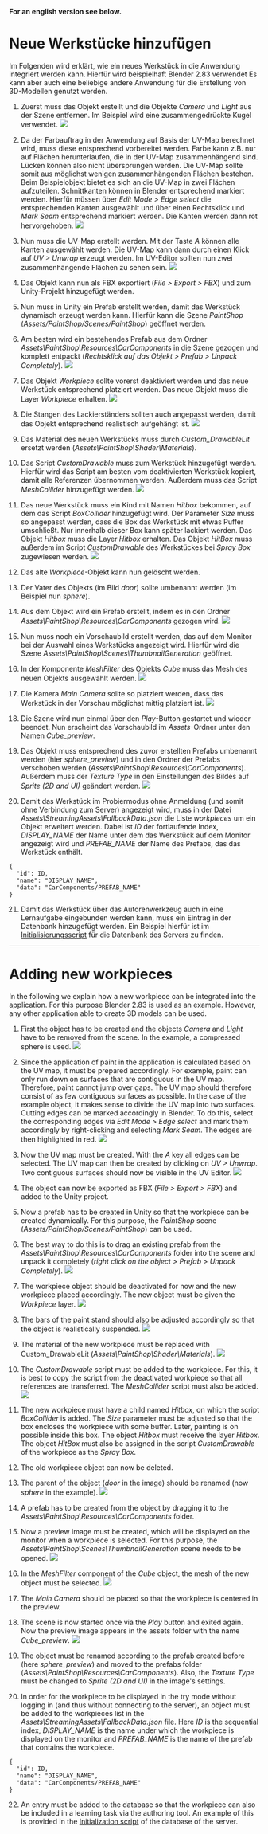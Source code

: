 **For an english version see below.**

# Neue Werkstücke hinzufügen

Im Folgenden wird erklärt, wie ein neues Werkstück in die Anwendung integriert werden kann. Hierfür wird beispielhaft Blender 2.83 verwendet Es kann aber auch eine beliebige andere Anwendung für die Erstellung von 3D-Modellen genutzt werden.

1. Zuerst muss das Objekt erstellt und die Objekte *Camera* und *Light* aus der Szene entfernen. Im Beispiel wird eine zusammengedrückte Kugel verwendet.
![](Images/new_workpiece_1.PNG)
 
2.	Da der Farbauftrag in der Anwendung auf Basis der UV-Map berechnet wird, muss diese entsprechend vorbereitet werden. Farbe kann z.B. nur auf Flächen herunterlaufen, die in der UV-Map zusammenhängend sind. Lücken können also nicht übersprungen werden. Die UV-Map sollte somit aus möglichst wenigen zusammenhängenden Flächen bestehen. Beim Beispielobjekt bietet es sich an die UV-Map in zwei Flächen aufzuteilen. Schnittkanten können in Blender entsprechend markiert werden. Hierfür müssen über *Edit Mode > Edge select* die entsprechenden Kanten ausgewählt und über einen Rechtsklick und *Mark Seam* entsprechend markiert werden. Die Kanten werden dann rot hervorgehoben.
![](Images/new_workpiece_2.PNG)
 
3.	Nun muss die UV-Map erstellt werden. Mit der Taste *A* können alle Kanten ausgewählt werden. Die UV-Map kann dann durch einen Klick auf *UV > Unwrap* erzeugt werden. Im UV-Editor sollten nun zwei zusammenhängende Flächen zu sehen sein.
![](Images/new_workpiece_3.PNG)
 
4.	Das Objekt kann nun als FBX exportiert (*File > Export > FBX*) und zum Unity-Projekt hinzugefügt werden.

5.	Nun muss in Unity ein Prefab erstellt werden, damit das Werkstück dynamisch erzeugt werden kann. Hierfür kann die Szene *PaintShop* (*Assets/PaintShop/Scenes/PaintShop*) geöffnet werden.

6.	Am besten wird ein bestehendes Prefab aus dem Ordner *Assets\PaintShop\Resources\CarComponents* in die Szene gezogen und komplett entpackt (*Rechtsklick auf das Objekt > Prefab > Unpack Completely*).
![](Images/new_workpiece_4.PNG)
 
7.	Das Objekt *Workpiece* sollte vorerst deaktiviert werden und das neue Werkstück entsprechend platziert werden. Das neue Objekt muss die Layer *Workpiece* erhalten.
![](Images/new_workpiece_5.PNG)
 
8.	Die Stangen des Lackierständers sollten auch angepasst werden, damit das Objekt entsprechend realistisch aufgehängt ist.
![](Images/new_workpiece_6.PNG)
 
9.	Das Material des neuen Werkstücks muss durch *Custom_DrawableLit* ersetzt werden (*Assets\PaintShop\Shader\Materials*).

10.	Das Script *CustomDrawable* muss zum Werkstück hinzugefügt werden. Hierfür wird das Script am besten vom deaktivierten Werkstück kopiert, damit alle Referenzen übernommen werden. Außerdem muss das Script *MeshCollider* hinzugefügt werden.
![](Images/new_workpiece_7.PNG)

11. Das neue Werkstück muss ein Kind mit Namen *Hitbox* bekommen, auf dem das Script *BoxCollider* hinzugefügt wird. Der Parameter *Size* muss so angepasst werden, dass die Box das Werkstück mit etwas Puffer umschließt. Nur innerhalb dieser Box kann später lackiert werden. Das Objekt *Hitbox* muss die Layer *Hitbox* erhalten. Das Objekt *HitBox* muss außerdem im Script *CustomDrawable* des Werkstückes bei *Spray Box* zugewiesen werden.
![](Images/new_workpiece_8.PNG)

12. Das alte *Workpiece*-Objekt kann nun gelöscht werden.

13. Der Vater des Objekts (im Bild *door*) sollte umbenannt werden (im Beispiel nun *sphere*).

14. Aus dem Objekt wird ein Prefab erstellt, indem es in den Ordner *Assets\PaintShop\Resources\CarComponents* gezogen wird.
![](Images/new_workpiece_9.PNG)

15. Nun muss noch ein Vorschaubild erstellt werden, das auf dem Monitor bei der Auswahl eines Werkstücks angezeigt wird. Hierfür wird die Szene *Assets\PaintShop\Scenes\ThumbnailGeneration* geöffnet.

16. In der Komponente *MeshFilter* des Objekts *Cube* muss das Mesh des neuen Objekts ausgewählt werden.
![](Images/new_workpiece_10.PNG)

17. Die Kamera *Main Camera* sollte so platziert werden, dass das Werkstück in der Vorschau möglichst mittig platziert ist.
![](Images/new_workpiece_11.PNG)

18. Die Szene wird nun einmal über den *Play*-Button gestartet und wieder beendet. Nun erscheint das Vorschaubild im *Assets*-Ordner unter den Namen *Cube_preview*.

19. Das Objekt muss entsprechend des zuvor erstellten Prefabs umbenannt werden (hier *sphere_preview*) und in den Ordner der Prefabs verschoben werden (*Assets\PaintShop\Resources\CarComponents*). Außerdem muss der *Texture Type* in den Einstellungen des Bildes auf *Sprite (2D and UI)* geändert werden.
![](Images/new_workpiece_12.PNG)

20. Damit das Werkstück im Probiermodus ohne Anmeldung (und somit ohne Verbindung zum Server) angezeigt wird, muss in der Datei *Assets\StreamingAssets\FallbackData.json* die Liste *workpieces* um ein Objekt erweitert werden. Dabei ist *ID* der fortlaufende Index, *DISPLAY_NAME* der Name unter dem das Werkstück auf dem Monitor angezeigt wird und *PREFAB_NAME* der Name des Prefabs, das das Werkstück enthält.

```
{
  "id": ID,
  "name": "DISPLAY_NAME",
  "data": "CarComponents/PREFAB_NAME"
}
```



21. Damit das Werkstück über das Autorenwerkzeug auch in eine Lernaufgabe eingebunden werden kann, muss ein Eintrag in der Datenbank hinzugefügt werden. Ein Beispiel hierfür ist im [Initialisierungsscript](https://github.com/HandLeVR/server/blob/master/src/main/resources/db/migration/h2/V1.0__Init.sql) für die Datenbank des Servers zu finden.


---

# Adding new workpieces

In the following we explain how a new workpiece can be integrated into the application. For this purpose Blender 2.83 is used as an example. However, any other application able to create 3D models can be used.

1. First the object has to be created and the objects *Camera* and *Light* have to be removed from the scene. In the example, a compressed sphere is used. 
![](Images/new_workpiece_1.PNG)

2. Since the application of paint in the application is calculated based on the UV map, it must be prepared accordingly. For example, paint can only run down on surfaces that are contiguous in the UV map. Therefore, paint cannot jump over gaps. The UV map should therefore consist of as few contiguous surfaces as possible. In the case of the example object, it makes sense to divide the UV map into two surfaces. Cutting edges can be marked accordingly in Blender. To do this, select the corresponding edges via *Edit Mode > Edge select* and mark them accordingly by right-clicking and selecting *Mark Seam*. The edges are then highlighted in red. 
![](Images/new_workpiece_2.PNG)

3. Now the UV map must be created. With the *A* key all edges can be selected. The UV map can then be created by clicking on *UV > Unwrap*. Two contiguous surfaces should now be visible in the UV Editor. 
![](Images/new_workpiece_3.PNG)

4. The object can now be exported as FBX (*File > Export > FBX*) and added to the Unity project.

5. Now a prefab has to be created in Unity so that the workpiece can be created dynamically. For this purpose, the *PaintShop* scene (*Assets/PaintShop/Scenes/PaintShop*) can be used.

6. The best way to do this is to drag an existing prefab from the *Assets\PaintShop\Resources\CarComponents* folder into the scene and unpack it completely (*right click on the object > Prefab > Unpack Completely*). 
![](Images/new_workpiece_4.PNG)

7. The workpiece object should be deactivated for now and the new workpiece placed accordingly. The new object must be given the *Workpiece* layer. 
![](Images/new_workpiece_5.PNG)

8. The bars of the paint stand should also be adjusted accordingly so that the object is realistically suspended. 
![](Images/new_workpiece_6.PNG)

10. The material of the new workpiece must be replaced with Custom_DrawableLit (*Assets\PaintShop\Shader\Materials*).
![](Images/new_workpiece_7.PNG)

11. The *CustomDrawable* script must be added to the workpiece. For this, it is best to copy the script from the deactivated workpiece so that all references are transferred. The *MeshCollider* script must also be added. 
![](Images/new_workpiece_8.PNG)

12. The new workpiece must have a child named *Hitbox*, on which the script *BoxCollider* is added. The *Size* parameter must be adjusted so that the box encloses the workpiece with some buffer. Later, painting is on possible  inside this box. The object *Hitbox* must receive the layer *Hitbox*. The object *HitBox* must also be assigned in the script *CustomDrawable* of the workpiece as the *Spray Box*. 

13. The old workpiece object can now be deleted.

14. The parent of the object (*door* in the image) should be renamed (now *sphere* in the example).
![](Images/new_workpiece_9.PNG)

15. A prefab has to be created from the object by dragging it to the *Assets\PaintShop\Resources\CarComponents* folder. 

16. Now a preview image must be created, which will be displayed on the monitor when a workpiece is selected. For this purpose, the *Assets\PaintShop\Scenes\ThumbnailGeneration* scene needs to be opened.
![](Images/new_workpiece_10.PNG)

17. In the *MeshFilter* component of the *Cube* object, the mesh of the new object must be selected. 
![](Images/new_workpiece_11.PNG)

18. The *Main Camera* should be placed so that the workpiece is centered in the preview. 

19. The scene is now started once via the *Play* button and exited again. Now the preview image appears in the assets folder with the name *Cube_preview*.
![](Images/new_workpiece_12.PNG)

20. The object must be renamed according to the prefab created before (here *sphere_preview*) and moved to the prefabs folder (*Assets\PaintShop\Resources\CarComponents*). Also, the *Texture Type* must be changed to *Sprite (2D and UI)* in the image's settings. 

21. In order for the workpiece to be displayed in the try mode without logging in (and thus without connecting to the server), an object must be added to the workpieces list in the *Assets\StreamingAssets\FallbackData.json* file. Here *ID* is the sequential index, *DISPLAY_NAME* is the name under which the workpiece is displayed on the monitor and *PREFAB_NAME* is the name of the prefab that contains the workpiece.

```
{
  "id": ID,
  "name": "DISPLAY_NAME",
  "data": "CarComponents/PREFAB_NAME"
}
```

22. An entry must be added to the database so that the workpiece can also be included in a learning task via the authoring tool. An example of this is provided in the [Initialization script](https://github.com/HandLeVR/server/blob/master/src/main/resources/db/migration/h2/V1.0__Init.sql) of the database of the server.